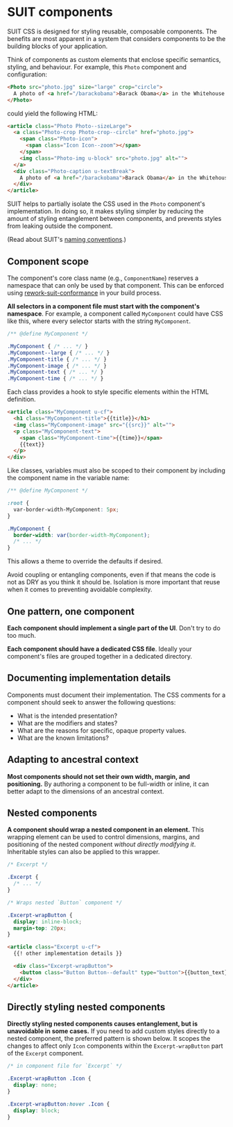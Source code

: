 # SUIT components

SUIT CSS is designed for styling reusable, composable components. The benefits
are most apparent in a system that considers components to be the building
blocks of your application.

Think of components as custom elements that enclose specific semantics,
styling, and behaviour. For example, this `Photo` component and configuration:

```html
<Photo src="photo.jpg" size="large" crop="circle">
  A photo of <a href="/barackobama">Barack Obama</a> in the Whitehouse.
</Photo>
```

could yield the following HTML:

```html
<article class="Photo Photo--sizeLarge">
  <a class="Photo-crop Photo-crop--circle" href="photo.jpg">
    <span class="Photo-icon">
      <span class="Icon Icon--zoom"></span>
    </span>
    <img class="Photo-img u-block" src="photo.jpg" alt="">
  </a>
  <div class="Photo-caption u-textBreak">
    A photo of <a href="/barackobama">Barack Obama</a> in the Whitehouse.
  </div>
</article>
```

SUIT helps to partially isolate the CSS used in the `Photo` component's
implementation. In doing so, it makes styling simpler by reducing the amount of
styling entanglement between components, and prevents styles from leaking
outside the component.

(Read about SUIT's [naming conventions](naming-conventions.md).)

## Component scope

The component's core class name (e.g., `ComponentName`) reserves a namespace
that can only be used by that component. This can be enforced using
[rework-suit-conformance](https://github.com/suitcss/rework-suit-conformance)
in your build process.

**All selectors in a component file must start with the component's
namespace**. For example, a component called `MyComponent` could have CSS like this,
where every selector starts with the string `MyComponent`.

```css
/** @define MyComponent */

.MyComponent { /* ... */ }
.MyComponent--large { /* ... */ }
.MyComponent-title { /* ... */ }
.MyComponent-image { /* ... */ }
.MyComponent-text { /* ... */ }
.MyComponent-time { /* ... */ }
```

Each class provides a hook to style specific elements within the HTML definition.

```html
<article class="MyComponent u-cf">
  <h1 class="MyComponent-title">{{title}}</h1>
  <img class="MyComponent-image" src="{{src}}" alt="">
  <p class="MyComponent-text">
    <span class="MyComponent-time">{{time}}</span>
    {{text}}
  </p>
</div>
```

Like classes, variables must also be scoped to their component by including the
component name in the variable name:

```css
/** @define MyComponent */

:root {
  var-border-width-MyComponent: 5px;
}

.MyComponent {
  border-width: var(border-width-MyComponent);
  /* ... */
}
```

This allows a theme to override the defaults if desired.

Avoid coupling or entangling components, even if that means the code is not as
DRY as you think it should be. Isolation is more important that reuse when it
comes to preventing avoidable complexity.

## One pattern, one component

**Each component should implement a single part of the UI**. Don't try to do
too much.

**Each component should have a dedicated CSS file**. Ideally your component's
files are grouped together in a dedicated directory.

## Documenting implementation details

Components must document their implementation. The CSS comments for a component
should seek to answer the following questions:

* What is the intended presentation?
* What are the modifiers and states?
* What are the reasons for specific, opaque property values.
* What are the known limitations?

## Adapting to ancestral context

**Most components should not set their own width, margin, and positioning.** By
authoring a component to be full-width or inline, it can better adapt to the
dimensions of an ancestral context.

## Nested components

**A component should wrap a nested component in an element.** This wrapping
element can be used to control dimensions, margins, and positioning of the
nested component _without directly modifying it_. Inheritable styles can also
be applied to this wrapper.

```css
/* Excerpt */

.Excerpt {
  /* ... */
}

/* Wraps nested `Button` component */

.Excerpt-wrapButton {
  display: inline-block;
  margin-top: 20px;
}
```

```html
<article class="Excerpt u-cf">
  {{! other implementation details }}

  <div class="Excerpt-wrapButton">
    <button class="Button Button--default" type="button">{{button_text}}</button>
  </div>
</article>
```

## Directly styling nested components

**Directly styling nested components causes entanglement, but is unavoidable in
some cases.** If you need to add custom styles directly to a nested component,
the preferred pattern is shown below. It scopes the changes to affect only
`Icon` components within the `Excerpt-wrapButton` part of the `Excerpt`
component.

```css
/* in component file for `Excerpt` */

.Excerpt-wrapButton .Icon {
  display: none;
}

.Excerpt-wrapButton:hover .Icon {
  display: block;
}
```
